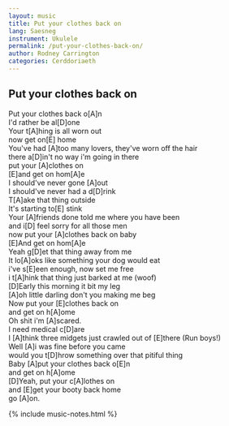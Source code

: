 ```yaml
---
layout: music
title: Put your clothes back on
lang: Saesneg
instrument: Ukulele
permalink: /put-your-clothes-back-on/
author: Rodney Carrington
categories: Cerddoriaeth
---
```

## Put your clothes back on

Put your clothes back o[A]n  
I'd rather be al[D]one  
Your t[A]hing is all worn out  
now get on[E] home  
You've had [A]too many lovers, they've worn off the hair  
there a[D]in't no way i'm going in there  
put your [A]clothes on  
[E]and get on hom[A]e  
I should've never gone [A]out  
I should've never had a d[D]rink  
T[A]ake that thing outside  
It's starting to[E] stink  
Your [A]friends done told me where you have been  
and i[D] feel sorry for all those men  
now put your [A]clothes back on baby  
[E]And get on hom[A]e  
Yeah g[D]et that thing away from me  
It lo[A]oks like something your dog would eat  
i've s[E]een enough, now set me free  
i t[A]hink that thing just barked at me (woof)  
[D]Early this morning it bit my leg  
[A]oh little darling don't you making me beg  
Now put your [E]clothes back on  
and get on h[A]ome  
Oh shit i'm [A]scared.  
I need medical c[D]are  
I [A]think three midgets just crawled out of [E]there (Run boys!)  
Well [A]i was fine before you came  
would you t[D]hrow something over that pitiful thing  
Baby [A]put your clothes back o[E]n  
and get on h[A]ome  
[D]Yeah, put your c[A]lothes on  
and [E]get your booty back home  
go [A]on.  

{% include music-notes.html %}